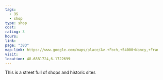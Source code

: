 ```yaml
---
tags:
  - 3S
  - shop
type: shop
cost: 
rating: 3
hours: 
link: 
page: "383"
map-link: https://www.google.com/maps/place/Av.+Foch,+54000+Nancy,+France/@48.6880923,6.1698055,17z/data=!3m1!4b1!4m6!3m5!1s0x47949876c4920659:0x2dd0686f4a4576a7!8m2!3d48.6880888!4d6.1723804!16s%2Fg%2F1yxkhglsf?entry=ttu&g_ep=EgoyMDI0MDkxOC4xIKXMDSoASAFQAw%3D%3D
visit: 
location: 48.6881724,6.1722699
---
```

This is a street full of shops and historic sites